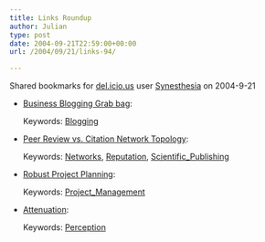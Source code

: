 ```yaml
---
title: Links Roundup
author: Julian
type: post
date: 2004-09-21T22:59:00+00:00
url: /2004/09/21/links-94/

---
```

Shared bookmarks for [del.icio.us][1] user  [Synesthesia][2] on 2004-9-21

  * [Business Blogging Grab bag][3]:
   
    Keywords: [Blogging][4]
  * [Peer Review vs. Citation Network Topology][5]:
   
    Keywords: [Networks][6], [Reputation][7], [Scientific_Publishing][8]
  * [Robust Project Planning][9]:
   
    Keywords: [Project_Management][10]
  * [Attenuation][11]:
   
    Keywords: [Perception][12]

 [1]: http://del.icio.us/
 [2]: http://del.icio.us/synesthesia
 [3]: http://blog.larixconsulting.com/blog/_archives/2004/9/20/145808.html "http://blog.larixconsulting.com/blog/_archives/2004/9/20/145808.html"
 [4]: http://del.icio.us/synesthesia/Blogging
 [5]: http://www.betaversion.org/~stefano/linotype/news/74/ "http://www.betaversion.org/~stefano/linotype/news/74/"
 [6]: http://del.icio.us/synesthesia/Networks
 [7]: http://del.icio.us/synesthesia/Reputation
 [8]: http://del.icio.us/synesthesia/Scientific_Publishing
 [9]: http://www.pdinstitute.com/soapbox/2004/09/6-robust-project-planningtm.html "http://www.pdinstitute.com/soapbox/2004/09/6-robust-project-planningtm.html"
 [10]: http://del.icio.us/synesthesia/Project_Management
 [11]: http://www.thispublicaddress.com/archives/000818.php "http://www.thispublicaddress.com/archives/000818.php"
 [12]: http://del.icio.us/synesthesia/Perception